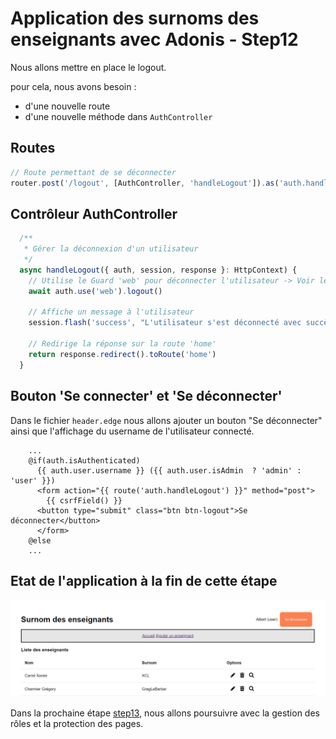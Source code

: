 # Application des surnoms des enseignants avec Adonis - Step12

Nous allons mettre en place le logout.

pour cela, nous avons besoin :

- d'une nouvelle route
- d'une nouvelle méthode dans `AuthController`

## Routes

```js
// Route permettant de se déconnecter
router.post('/logout', [AuthController, 'handleLogout']).as('auth.handleLogout')
```

## Contrôleur AuthController

```js
  /**
   * Gérer la déconnexion d'un utilisateur
   */
  async handleLogout({ auth, session, response }: HttpContext) {
    // Utilise le Guard 'web' pour déconnecter l'utilisateur -> Voir le fichier config/auth.ts
    await auth.use('web').logout()

    // Affiche un message à l'utilisateur
    session.flash('success', "L'utilisateur s'est déconnecté avec succès")

    // Redirige la réponse sur la route 'home'
    return response.redirect().toRoute('home')
  }
```

## Bouton 'Se connecter' et 'Se déconnecter'

Dans le fichier `header.edge` nous allons ajouter un bouton "Se déconnecter" ainsi que l'affichage du username de l'utilisateur connecté.

```
    ...
    @if(auth.isAuthenticated)
      {{ auth.user.username }} ({{ auth.user.isAdmin  ? 'admin' : 'user' }})
      <form action="{{ route('auth.handleLogout') }}" method="post">
        {{ csrfField() }}
      <button type="submit" class="btn btn-logout">Se déconnecter</button>
      </form>
    @else
    ...
```

## Etat de l'application à la fin de cette étape

<img src="./doc/images/step11-fin.png" />

Dans la prochaine étape <a href="https://github.com/GregLeBarbar/app-teachers-adonisjs/tree/step13">step13</a>, nous allons poursuivre avec la gestion des rôles et la protection des pages.
